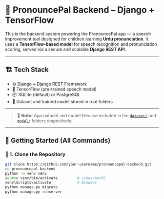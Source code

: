 # 🧠 PronouncePal Backend – Django + TensorFlow

This is the backend system powering the PronouncePal app — a speech improvement tool designed for children learning **Urdu pronunciation**. It uses a **TensorFlow-based model** for speech recognition and pronunciation scoring, served via a secure and scalable **Django REST API**.

---

## 🏗️ Tech Stack

- ⚙️ Django + Django REST Framework
- 🧠 TensorFlow (pre-trained speech model)
- 📦 SQLite (default) or PostgreSQL
- 📁 Dataset and trained model stored in root folders

---

> 📝 **Note:** App dataset and model files are included in the [`dataset/`](./Word_Dataset) and [`model/`](./Pronunounce_model(2).h5) folders respectively.

---

## 🚀 Getting Started (All Commands)

### 🔧 1. Clone the Repository

```bash
git clone https://github.com/your-username/pronouncepal-backend.git
cd pronouncepal-backend
python -m venv venv
source venv/bin/activate         # Linux/macOS
venv\Scripts\activate            # Windows
python manage.py migrate
python manage.py runserver

